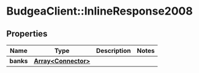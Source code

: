 # BudgeaClient::InlineResponse2008

## Properties
Name | Type | Description | Notes
------------ | ------------- | ------------- | -------------
**banks** | [**Array&lt;Connector&gt;**](Connector.md) |  | 


